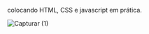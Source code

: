 colocando HTML, CSS e javascript em prática. 

![Capturar (1)](https://media.discordapp.net/attachments/940637232912531500/942189964240777226/1644705974652.jpg) 

